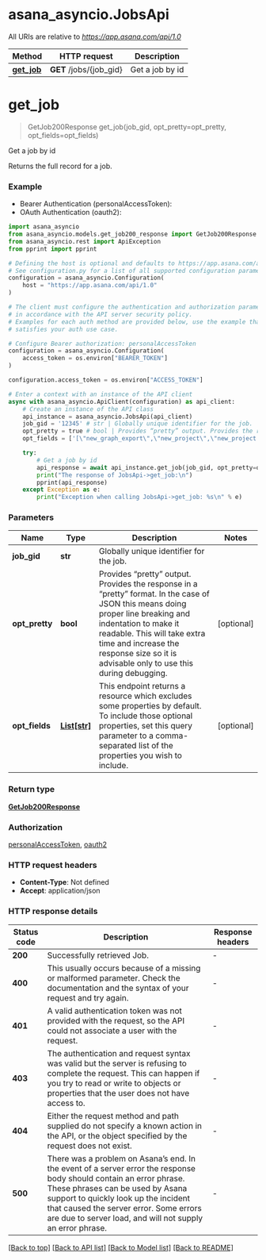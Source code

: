 # asana_asyncio.JobsApi

All URIs are relative to *https://app.asana.com/api/1.0*

Method | HTTP request | Description
------------- | ------------- | -------------
[**get_job**](JobsApi.md#get_job) | **GET** /jobs/{job_gid} | Get a job by id


# **get_job**
> GetJob200Response get_job(job_gid, opt_pretty=opt_pretty, opt_fields=opt_fields)

Get a job by id

Returns the full record for a job.

### Example

* Bearer Authentication (personalAccessToken):
* OAuth Authentication (oauth2):

```python
import asana_asyncio
from asana_asyncio.models.get_job200_response import GetJob200Response
from asana_asyncio.rest import ApiException
from pprint import pprint

# Defining the host is optional and defaults to https://app.asana.com/api/1.0
# See configuration.py for a list of all supported configuration parameters.
configuration = asana_asyncio.Configuration(
    host = "https://app.asana.com/api/1.0"
)

# The client must configure the authentication and authorization parameters
# in accordance with the API server security policy.
# Examples for each auth method are provided below, use the example that
# satisfies your auth use case.

# Configure Bearer authorization: personalAccessToken
configuration = asana_asyncio.Configuration(
    access_token = os.environ["BEARER_TOKEN"]
)

configuration.access_token = os.environ["ACCESS_TOKEN"]

# Enter a context with an instance of the API client
async with asana_asyncio.ApiClient(configuration) as api_client:
    # Create an instance of the API class
    api_instance = asana_asyncio.JobsApi(api_client)
    job_gid = '12345' # str | Globally unique identifier for the job.
    opt_pretty = true # bool | Provides “pretty” output. Provides the response in a “pretty” format. In the case of JSON this means doing proper line breaking and indentation to make it readable. This will take extra time and increase the response size so it is advisable only to use this during debugging. (optional)
    opt_fields = ['[\"new_graph_export\",\"new_project\",\"new_project.name\",\"new_project_template\",\"new_project_template.name\",\"new_task\",\"new_task.created_by\",\"new_task.name\",\"new_task.resource_subtype\",\"new_task_template\",\"new_task_template.name\",\"resource_subtype\",\"status\"]'] # List[str] | This endpoint returns a resource which excludes some properties by default. To include those optional properties, set this query parameter to a comma-separated list of the properties you wish to include. (optional)

    try:
        # Get a job by id
        api_response = await api_instance.get_job(job_gid, opt_pretty=opt_pretty, opt_fields=opt_fields)
        print("The response of JobsApi->get_job:\n")
        pprint(api_response)
    except Exception as e:
        print("Exception when calling JobsApi->get_job: %s\n" % e)
```



### Parameters


Name | Type | Description  | Notes
------------- | ------------- | ------------- | -------------
 **job_gid** | **str**| Globally unique identifier for the job. | 
 **opt_pretty** | **bool**| Provides “pretty” output. Provides the response in a “pretty” format. In the case of JSON this means doing proper line breaking and indentation to make it readable. This will take extra time and increase the response size so it is advisable only to use this during debugging. | [optional] 
 **opt_fields** | [**List[str]**](str.md)| This endpoint returns a resource which excludes some properties by default. To include those optional properties, set this query parameter to a comma-separated list of the properties you wish to include. | [optional] 

### Return type

[**GetJob200Response**](GetJob200Response.md)

### Authorization

[personalAccessToken](../README.md#personalAccessToken), [oauth2](../README.md#oauth2)

### HTTP request headers

 - **Content-Type**: Not defined
 - **Accept**: application/json

### HTTP response details

| Status code | Description | Response headers |
|-------------|-------------|------------------|
**200** | Successfully retrieved Job. |  -  |
**400** | This usually occurs because of a missing or malformed parameter. Check the documentation and the syntax of your request and try again. |  -  |
**401** | A valid authentication token was not provided with the request, so the API could not associate a user with the request. |  -  |
**403** | The authentication and request syntax was valid but the server is refusing to complete the request. This can happen if you try to read or write to objects or properties that the user does not have access to. |  -  |
**404** | Either the request method and path supplied do not specify a known action in the API, or the object specified by the request does not exist. |  -  |
**500** | There was a problem on Asana’s end. In the event of a server error the response body should contain an error phrase. These phrases can be used by Asana support to quickly look up the incident that caused the server error. Some errors are due to server load, and will not supply an error phrase. |  -  |

[[Back to top]](#) [[Back to API list]](../README.md#documentation-for-api-endpoints) [[Back to Model list]](../README.md#documentation-for-models) [[Back to README]](../README.md)

